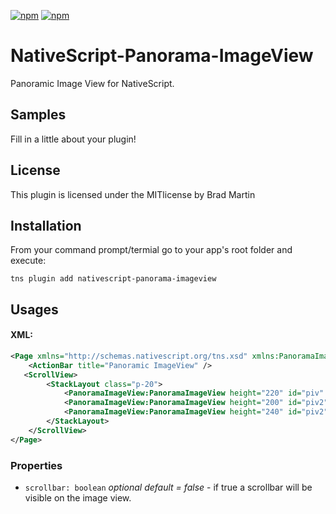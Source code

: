 [![npm](https://img.shields.io/npm/v/nativescript-panorama-imageview.svg)](https://www.npmjs.com/package/nativescript-panorama-imageview)
[![npm](https://img.shields.io/npm/dt/nativescript-panorama-imageview.svg?label=npm%20downloads)](https://www.npmjs.com/package/nativescript-panorama-imageview)

# NativeScript-Panorama-ImageView
Panoramic Image View for NativeScript.

## Samples

Fill in a little about your plugin!

## License
This plugin is licensed under the MITlicense by Brad Martin

## Installation
From your command prompt/termial go to your app's root folder and execute:

```
tns plugin add nativescript-panorama-imageview
```

## Usages
#### XML:
```XML
<Page xmlns="http://schemas.nativescript.org/tns.xsd" xmlns:PanoramaImageView="nativescript-panorama-imageview" loaded="pageLoaded">
    <ActionBar title="Panoramic ImageView" />
   <ScrollView>
        <StackLayout class="p-20">
            <PanoramaImageView:PanoramaImageView height="220" id="piv" src="~/images/panSunset.jpg" />
            <PanoramaImageView:PanoramaImageView height="200" id="piv2" scrollbar="true" src="https://cdn.pixabay.com/photo/2016/11/23/18/29/cloudy-1854241_960_720.jpg" />
            <PanoramaImageView:PanoramaImageView height="240" id="piv2" src="https://cdn.pixabay.com/photo/2016/11/21/15/43/beach-1846040_960_720.jpg" />
        </StackLayout>
    </ScrollView>
</Page>
```

### Properties

- `scrollbar: boolean` *optional default = false* - if true a scrollbar will be visible on the image view.
